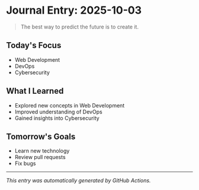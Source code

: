 # Journal Entry: 2025-10-03

> The best way to predict the future is to create it.

## Today's Focus
- Web Development
- DevOps
- Cybersecurity

## What I Learned
- Explored new concepts in Web Development
- Improved understanding of DevOps
- Gained insights into Cybersecurity

## Tomorrow's Goals
- Learn new technology
- Review pull requests
- Fix bugs

---
*This entry was automatically generated by GitHub Actions.*